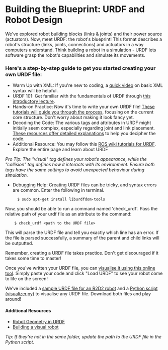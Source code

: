 # Building the Blueprint: URDF and Robot Design
We've explored robot building blocks (links & joints) and their power source (actuators). Now, meet URDF: the robot's blueprint! This format describes a robot's structure (links, joints, connections) and actuators in a way computers understand. Think building a robot in a simulation - URDF lets software grasp the robot's capabilities and simulate its movements.

### Here's a step-by-step guide to get you started creating your own URDF file:

* Warm Up with XML: If you're new to coding, a [quick video](https://www.youtube.com/watch?v=1JblVElt5K0) on basic XML syntax will be helpful.
* URDF 101: Get familiar with the fundamentals of URDF through [this introductory lecture](https://ocw.tudelft.nl/course-lectures/2-2-1-introduction-to-urdf).
* Hands-on Practice: Now it's time to write your own URDF file! [These tutorials will guide you through the process](http://wiki.ros.org/urdf/Tutorials/Create%20your%20own%20urdf%20file), focusing on the current core structure. Don't worry about making it look fancy yet.
* Decoding the Code: The various tags and attributes in URDF might initially seem complex, especially regarding joint and link placement. [These resources offer detailed explanations](http://wiki.ros.org/urdf/Tutorials/Building%20a%20Visual%20Robot%20Model%20with%20URDF%20from%20Scratch) to help you decipher the code.
* Additional Resource: You may follow this [ROS wiki tutorials for URDF](http://wiki.ros.org/urdf). Explore the entire page and learn about URDF

_Pro Tip: The "visual" tag defines your robot’s appearance, while the "collision" tag defines how it interacts with its environment. Ensure both tags have the same settings to avoid unexpected behaviour during simulation._

* Debugging Help: Creating URDF files can be tricky, and syntax errors are common. Enter the following in terminal.

        $ sudo apt-get install liburdfdom-tools

Now, you should be able to run a command named 'check_urdf'. Pass the relative path of your urdf file as an attribute to the command:

        $ check_urdf <path to the URDF file>

This will parse the URDF file and tell you exactly which line has an error. If the file is parsed successfully, a summary of the parent and child links will be outputted.

Remember, creating a URDF file takes practice. Don't get discouraged if it takes some time to master! 

Once you've written your URDF file, you can [visualise it using this online tool](https://mymodelrobot.appspot.com/5629499534213120). Simply paste your code and click "Load URDF" to see your robot come to life on the screen! 

We've included a [sample URDF file for an R2D2 robot](https://github.com/Robotics-Club-IIT-BHU/Robotics-Camp-2023/blob/main/Mastering__Pybullet/PART_1/(2)%20Pybullet%20Basic%20Functions/sample.urdf) and a [Python script (visualizer.py)](https://github.com/Robotics-Club-IIT-BHU/Robotics-Camp-2023/blob/main/Mastering__Pybullet/PART_1/(2)%20Pybullet%20Basic%20Functions/visualizer.py) to visualise any URDF file. Download both files and play around!

#### Additional Resources

* [Robot Geometry in URDF](http://wiki.ros.org/urdf/Tutorials/Create%20your%20own%20urdf%20file)
* [Building a visual robot](http://wiki.ros.org/urdf/Tutorials/Building%20a%20Visual%20Robot%20Model%20with%20URDF%20from%20Scratch)

*Tip: If they're not in the same folder, update the path to the URDF file in the Python script.*
